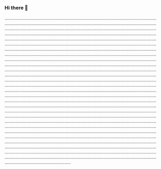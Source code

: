### Hi there 👋

......................................................................................................................................................................................................................................................................................................................................................................................................................................................................................................................................................................................................................................................................................................................................................................................................................................................................................................................................................................................................................................................................................................................................................................................................................................................................................................................................................................................................................................................................................................................................................................................................................................................................................................................................................................................................................................................................................................................................................................................................................................................................................................................................................................................................................................................................................................................................................................................................................................................................................................................................................................................................................................................................................................................................................................................................................................................................................................................................................................................................................................................................................................................................................................................................................................................................................................................................................................................................................................................................................................................................................................................................................................................................